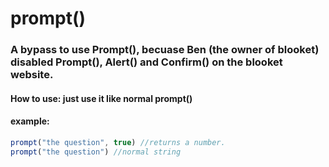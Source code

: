 # prompt()
### A bypass to use Prompt(), becuase Ben (the owner of blooket) disabled Prompt(), Alert() and Confirm() on the blooket website.
#### How to use: just use it like normal prompt()
#### example:
```javascript
prompt("the question", true) //returns a number.
prompt("the question") //normal string
```
